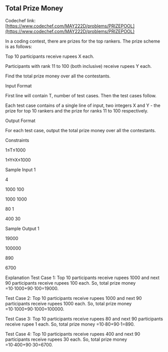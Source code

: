 ## Total Prize Money

Codechef link: [https://www.codechef.com/MAY222D/problems/PRIZEPOOL](https://www.codechef.com/MAY222D/problems/PRIZEPOOL)

In a coding contest, there are prizes for the top rankers. The prize scheme is as follows:

Top 10 participants receive rupees X each.

Participants with rank 11 to 100 (both inclusive) receive rupees Y each.

Find the total prize money over all the contestants.

Input Format

First line will contain T, number of test cases. Then the test cases follow.

Each test case contains of a single line of input, two integers X and Y - the prize for top 10 rankers and the prize for ranks 11 to 100 respectively.

Output Format

For each test case, output the total prize money over all the contestants.

Constraints

1≤T≤1000

1≤Y≤X≤1000

Sample Input 1 

4

1000 100

1000 1000

80 1

400 30

Sample Output 1 

19000

100000

890

6700

Explanation
Test Case 1: Top 10 participants receive rupees 1000 and next 90 participants receive rupees 100 each. So, total prize money =10⋅1000+90⋅100=19000.

Test Case 2: Top 10 participants receive rupees 1000 and next 90 participants receive rupees 1000 each. So, total prize money =10⋅1000+90⋅1000=100000.

Test Case 3: Top 10 participants receive rupees 80 and next 90 participants receive rupee 1 each. So, total prize money =10⋅80+90⋅1=890.

Test Case 4: Top 10 participants receive rupees 400 and next 90 participants receive rupees 30 each. So, total prize money =10⋅400+90⋅30=6700.
